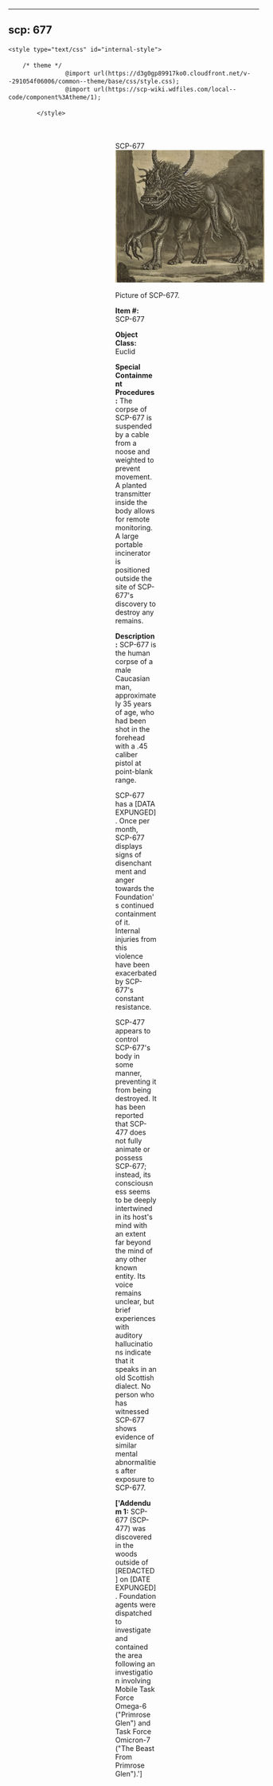 
---
scp: 677
---

<head>
    <title>677 - SCP Foundation</title>
    
    <style type="text/css" id="internal-style">
                
        /* theme */
                    @import url(https://d3g0gp89917ko0.cloudfront.net/v--291054f06006/common--theme/base/css/style.css);
                    @import url(https://scp-wiki.wdfiles.com/local--code/component%3Atheme/1);
            
            </style>
<style>
iframe.scpnet-interwiki-frame { height: 0; }
</style>

</head>

<div id="main-content" style="margin: 50px 206px 20px 215px;">
<div id="action-area-top"></div>
<div id="page-title">SCP-677</div>
<div id="page-content">
<div style="text-align: right;"></div>
<div class="scp-image-block block-right" style="width:300px;"><img src="https://raw.githubusercontent.com/lucmaki/this-scp-does-not-exist/main/imgs/677.png" style="width:300px;" alt="677.jpg" class="image">
<div class="scp-image-caption" style="width:300px;">
<p>Picture of SCP-677.</p>
</div>
</div>
<p><strong>Item #:</strong> SCP-677</p>
<p><strong>Object Class:</strong> Euclid</p>
<p><strong>Special Containment Procedures:</strong> The corpse of SCP-677 is suspended by a cable from a noose and weighted to prevent movement. A planted transmitter inside the body allows for remote monitoring. A large portable incinerator is positioned outside the site of SCP-677's discovery to destroy any remains.</p>
<p><strong>Description:</strong> SCP-677 is the human corpse of a male Caucasian man, approximately 35 years of age, who had been shot in the forehead with a .45 caliber pistol at point-blank range.</p><p>SCP-677 has a [DATA EXPUNGED]. Once per month, SCP-677 displays signs of disenchantment and anger towards the Foundation's continued containment of it. Internal injuries from this violence have been exacerbated by SCP-677's constant resistance.</p><p>SCP-477 appears to control SCP-677's body in some manner, preventing it from being destroyed. It has been reported that SCP-477 does not fully animate or possess SCP-677; instead, its consciousness seems to be deeply intertwined in its host's mind with an extent far beyond the mind of any other known entity. Its voice remains unclear, but brief experiences with auditory hallucinations indicate that it speaks in an old Scottish dialect. No person who has witnessed SCP-677 shows evidence of similar mental abnormalities after exposure to SCP-677.</p>
<p> <strong>['Addendum 1:</strong> SCP-677 (SCP-477) was discovered in the woods outside of [REDACTED] on [DATE EXPUNGED]. Foundation agents were dispatched to investigate and contained the area following an investigation involving Mobile Task Force Omega-6 ("Primrose Glen") and Task Force Omicron-7 ("The Beast From Primrose Glen").']</p>

<div class="footer-wikiwalk-nav">
<div style="text-align: center;">
</div>
</div>
</div>
</div>
</div>